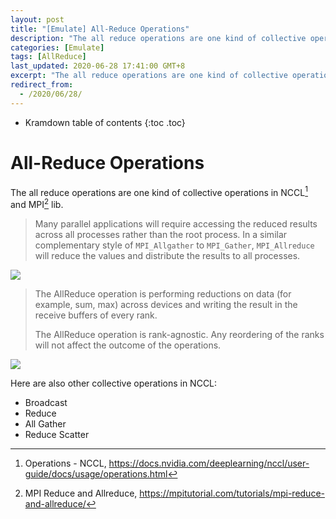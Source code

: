 ```yaml
---
layout: post
title: "[Emulate] All-Reduce Operations"
description: "The all reduce operations are one kind of collective operations in NCCL and MPI lib."
categories: [Emulate]
tags: [AllReduce]
last_updated: 2020-06-28 17:41:00 GMT+8
excerpt: "The all reduce operations are one kind of collective operations in NCCL and MPI lib."
redirect_from:
  - /2020/06/28/
---
```


* Kramdown table of contents
{:toc .toc}
# All-Reduce Operations

The all reduce operations are one kind of collective operations in NCCL[^1] and MPI[^2] lib.

> Many parallel applications will require accessing the reduced results across all processes rather than the root process. In a similar complementary style of `MPI_Allgather` to `MPI_Gather`, `MPI_Allreduce` will reduce the values and distribute the results to all processes.

![](https://mpitutorial.com/tutorials/mpi-reduce-and-allreduce/mpi_allreduce_1.png)

> The AllReduce operation is performing reductions on data (for  example, sum, max) across devices and writing the result in the receive  buffers of every rank.
>
> The AllReduce operation is rank-agnostic. Any reordering of the ranks will not affect the outcome of the operations.

![](https://docs.nvidia.com/deeplearning/nccl/user-guide/docs/_images/allreduce.png)

Here are also other collective operations in NCCL:

+ Broadcast
+ Reduce
+ All Gather
+ Reduce Scatter

[^1]: Operations - NCCL, https://docs.nvidia.com/deeplearning/nccl/user-guide/docs/usage/operations.html
[^2]: MPI Reduce and Allreduce, https://mpitutorial.com/tutorials/mpi-reduce-and-allreduce/